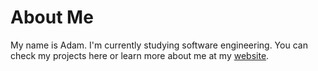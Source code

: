 # About Me

My name is Adam. I'm currently studying software engineering. You can check my projects here or learn more about me at my <a href=adamajane.com>website</a>.

<!---
AdamAjane/AdamAjane is a ✨ special ✨ repository because its `README.md` (this file) appears on your GitHub profile.
You can click the Preview link to take a look at your changes.
--->
